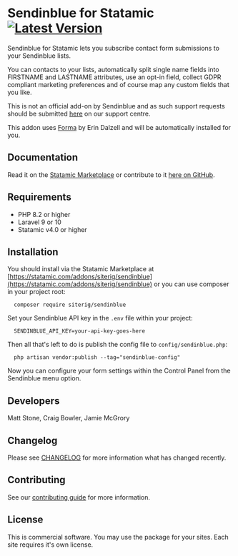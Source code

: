 # Sendinblue for Statamic [![Latest Version](https://img.shields.io/github/release/siterig/statamic-sendinblue.svg?style=flat-square)](https://github.com/siterig/statamic-sendinblue/releases)

Sendinblue for Statamic lets you subscribe contact form submissions to your Sendinblue lists.

You can contacts to your lists, automatically split single name fields into FIRSTNAME and LASTNAME attributes, use an opt-in field, collect GDPR compliant marketing preferences and of course map any custom fields that you like.

This is not an official add-on by Sendinblue and as such support requests should be submitted [here](https://rockandscissor.atlassian.net/servicedesk/customer/portal/2) on our support centre.

This addon uses [Forma](https://statamic.com/addons/silentz/forma) by Erin Dalzell and will be automatically installed for you.


## Documentation

Read it on the [Statamic Marketplace](https://statamic.com/addons/siterig/sendinblue/docs) or contribute to it [here on GitHub](DOCUMENTATION.md).


## Requirements

* PHP 8.2 or higher
* Laravel 9 or 10
* Statamic v4.0 or higher


## Installation

You should install via the Statamic Marketplace at [https://statamic.com/addons/siterig/sendinblue](https://statamic.com/addons/siterig/sendinblue) or you can use composer in your project root:

```
  composer require siterig/sendinblue
```

Set your Sendinblue API key in the `.env` file within your project:

```
  SENDINBLUE_API_KEY=your-api-key-goes-here
```

Then all that's left to do is publish the config file to `config/sendinblue.php`:

```
  php artisan vendor:publish --tag="sendinblue-config"
```

Now you can configure your form settings within the Control Panel from the Sendinblue menu option.


## Developers

Matt Stone, Craig Bowler, Jamie McGrory


## Changelog

Please see [CHANGELOG](CHANGELOG.md) for more information what has changed recently.


## Contributing

See our [contributing guide](CONTRIBUTING.md) for more information.


## License

This is commercial software. You may use the package for your sites. Each site requires it's own license.
